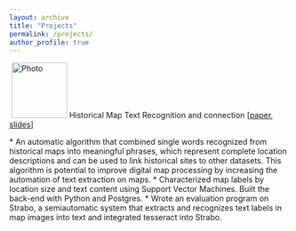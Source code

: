 ```yaml
---
layout: archive
title: "Projects"
permalink: /projects/
author_profile: true
---
```


<p>
  <img src="https://haowenlin.github.io/images/profile.png" align="float:left" alt="Photo" style="width: 100px;"/>
  <bold> Historical Map Text Recognition and connection </bold> [<a href="https://haowenlin.github.io/files/src.pdf">paper</a>, <a href="https://haowenlin.github.io/files/src.pdf">slides</a>]
</p>   
* An automatic algorithm that combined single words recognized from historical maps into meaningful phrases, which represent complete location descriptions and can be used to link historical sites to other datasets. This algorithm is potential to improve digital map processing by increasing the automation of text extraction on maps.
* Characterized map labels by location size and text content using Support Vector Machines. Built the back-end with Python and Postgres. 
* Wrote an evaluation program on Strabo, a semi­automatic system that extracts and recognizes text labels in map images into text and integrated tesseract into Strabo.



